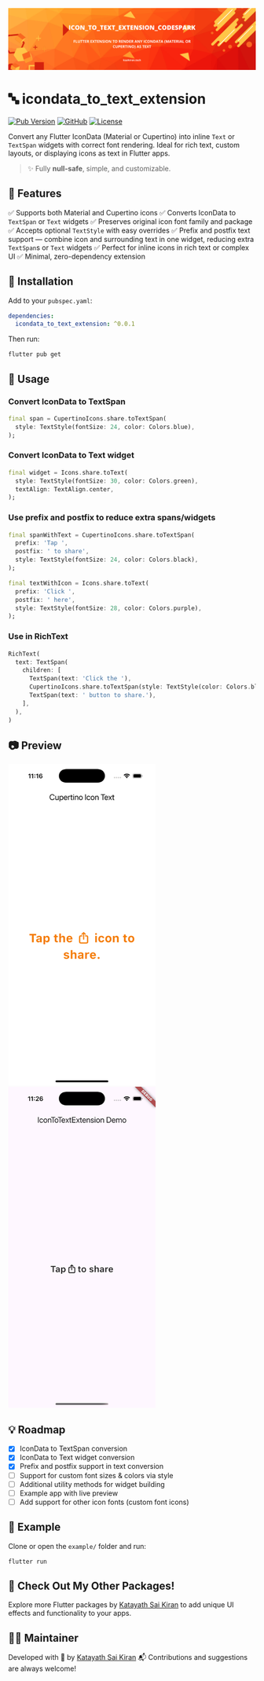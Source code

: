 

<img src="https://raw.githubusercontent.com/Katayath-Sai-Kiran/icon_to_text_extension_codespark/main/assets/banners/banner.png" alt="Banner"/>

# 🔤 icondata\_to\_text\_extension

[![Pub Version](https://img.shields.io/pub/v/icon_to_text_extension_codespark)](https://pub.dev/packages/icon_to_text_extension_codespark)
[![GitHub](https://img.shields.io/badge/GitHub-Katayath--Sai--Kiran%2Ficon_to_text_extension_codespark-blue?logo=github)](https://github.com/Katayath-Sai-Kiran/icon_to_text_extension_codespark)
[![License](https://img.shields.io/pub/l/icon_to_text_extension_codespark)](https://pub.dev/packages/icon_to_text_extension_codespark/license)

Convert any Flutter IconData (Material or Cupertino) into inline `Text` or `TextSpan` widgets with correct font rendering.
Ideal for rich text, custom layouts, or displaying icons as text in Flutter apps.

> ✨ Fully **null-safe**, simple, and customizable.

## 🚀 Features

✅ Supports both Material and Cupertino icons
✅ Converts IconData to `TextSpan` or `Text` widgets
✅ Preserves original icon font family and package
✅ Accepts optional `TextStyle` with easy overrides
✅ Prefix and postfix text support — combine icon and surrounding text in one widget, reducing extra `TextSpan`s or `Text` widgets
✅ Perfect for inline icons in rich text or complex UI
✅ Minimal, zero-dependency extension

## 🔧 Installation

Add to your `pubspec.yaml`:

```yaml
dependencies:
  icondata_to_text_extension: ^0.0.1
```

Then run:

```bash
flutter pub get
```

## 🧪 Usage

### Convert IconData to TextSpan

```dart
final span = CupertinoIcons.share.toTextSpan(
  style: TextStyle(fontSize: 24, color: Colors.blue),
);
```

### Convert IconData to Text widget

```dart
final widget = Icons.share.toText(
  style: TextStyle(fontSize: 30, color: Colors.green),
  textAlign: TextAlign.center,
);
```

### Use prefix and postfix to reduce extra spans/widgets

```dart
final spanWithText = CupertinoIcons.share.toTextSpan(
  prefix: 'Tap ',
  postfix: ' to share',
  style: TextStyle(fontSize: 24, color: Colors.black),
);
```

```dart
final textWithIcon = Icons.share.toText(
  prefix: 'Click ',
  postfix: ' here',
  style: TextStyle(fontSize: 28, color: Colors.purple),
);
```

### Use in RichText

```dart
RichText(
  text: TextSpan(
    children: [
      TextSpan(text: 'Click the '),
      CupertinoIcons.share.toTextSpan(style: TextStyle(color: Colors.black)),
      TextSpan(text: ' button to share.'),
    ],
  ),
)
```

## 📷 Preview

<img src="https://raw.githubusercontent.com/Katayath-Sai-Kiran/icon_to_text_extension_codespark/main/assets/screenshots/300X650-01.png" alt="Example" width="300"/>
<img src="https://raw.githubusercontent.com/Katayath-Sai-Kiran/icon_to_text_extension_codespark/main/assets/screenshots/300X650-02.png" alt="Example" width="300"/>

## 💡 Roadmap

* [x] IconData to TextSpan conversion
* [x] IconData to Text widget conversion
* [x] Prefix and postfix support in text conversion
* [ ] Support for custom font sizes & colors via style
* [ ] Additional utility methods for widget building
* [ ] Example app with live preview
* [ ] Add support for other icon fonts (custom font icons)

## 📁 Example

Clone or open the `example/` folder and run:

```bash
flutter run
```

## 🎉 Check Out My Other Packages!

Explore more Flutter packages by [Katayath Sai Kiran](https://github.com/Katayath-Sai-Kiran) to add unique UI effects and functionality to your apps.

## 👨‍💻 Maintainer

Developed with 💙 by [Katayath Sai Kiran](https://github.com/Katayath-Sai-Kiran)
📬 Contributions and suggestions are always welcome!


